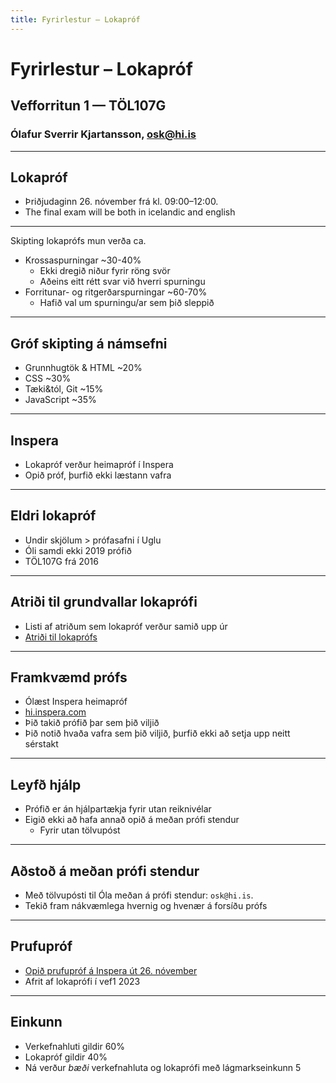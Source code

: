 ```yaml
---
title: Fyrirlestur – Lokapróf
---
```


# Fyrirlestur – Lokapróf

## Vefforritun 1 — TÖL107G

### Ólafur Sverrir Kjartansson, [osk@hi.is](mailto:osk@hi.is)

---

## Lokapróf

* Þriðjudaginn 26. nóvember frá kl. 09:00–12:00.
* The final exam will be both in icelandic and english

***

Skipting lokaprófs mun verða ca.

* Krossaspurningar ~30-40%
  * Ekki dregið niður fyrir röng svör
  * Aðeins eitt rétt svar við hverri spurningu
* Forritunar- og ritgerðarspurningar ~60-70%
  * Hafið val um spurningu/ar sem þið sleppið

***

## Gróf skipting á námsefni

* Grunnhugtök & HTML ~20%
* CSS ~30%
* Tæki&tól, Git ~15%
* JavaScript ~35%

***

## Inspera

* Lokapróf verður heimapróf í Inspera
* Opið próf, þurfið ekki læstann vafra

***

## Eldri lokapróf

* Undir skjölum > prófasafni í Uglu
* Óli samdi ekki 2019 prófið
* TÖL107G frá 2016

***

## Atriði til grundvallar lokaprófi

* Listi af atriðum sem lokapróf verður samið upp úr
* [Atriði til lokaprófs](./2.atridi-til-lokaprofs.md)

***

## Framkvæmd prófs

* Ólæst Inspera heimapróf
* [hi.inspera.com](https://hi.inspera.com/)
* Þið takið prófið þar sem þið viljið
* Þið notið hvaða vafra sem þið viljið, þurfið ekki að setja upp neitt sérstakt

***

## Leyfð hjálp

* Prófið er án hjálpartækja fyrir utan reiknivélar
* Eigið ekki að hafa annað opið á meðan prófi stendur
  * Fyrir utan tölvupóst

***

## Aðstoð á meðan prófi stendur

* Með tölvupósti til Óla meðan á prófi stendur: `osk@hi.is`.
* Tekið fram nákvæmlega hvernig og hvenær á forsíðu prófs

***

## Prufupróf

* [Opið prufupróf á Inspera út 26. nóvember](https://hi.inspera.com/)
* Afrit af lokaprófi í vef1 2023

***

## Einkunn

* Verkefnahluti gildir 60%
* Lokapróf gildir 40%
* Ná verður *bæði* verkefnahluta og lokaprófi með lágmarkseinkunn 5
